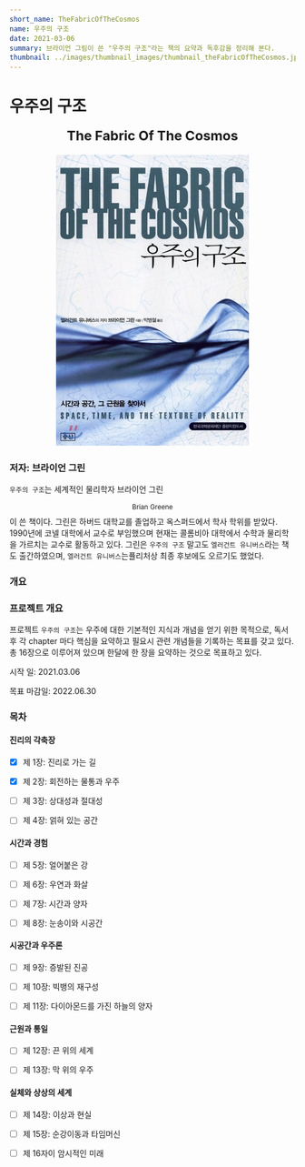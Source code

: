 ```yaml
---
short_name: TheFabricOfTheCosmos
name: 우주의 구조
date: 2021-03-06
summary: 브라이언 그림이 쓴 "우주의 구조"라는 책의 요약과 독후감을 정리해 본다.
thumbnail: ../images/thumbnail_images/thumbnail_theFabricOfTheCosmos.jpg
---
```


# 우주의 구조$$_\text{The Fabric Of The Cosmos}$$

<center>
	<img src="../images/thumbnail_images/thumbnail_theFabricOfTheCosmos.jpg" alt="mlp" style="zoom:50%;" />
</center>

### 저자: 브라이언 그린

``우주의 구조``는 세계적인 물리학자 브라이언 그린$$_\text{Brian Greene}$$이 쓴 책이다. 그린은 하버드 대학교를 졸업하고 옥스퍼드에서 학사 학위를 받았다. 1990년에 코넬 대학에서 교수로 부임했으며 현재는 콜롬비아 대학에서 수학과 물리학을 가르치는 교수로 활동하고 있다. 그린은 ``우주의 구조`` 말고도 ``엘러건트 유니버스``라는 책도 출간하였으며, ``엘러건트 유니버스``는퓰리처상 최종 후보에도 오르기도 했었다. 

### 개요

### 프로젝트 개요

프로젝트 ``우주의 구조``는 우주에 대한 기본적인 지식과 개념을 얻기 위한 목적으로, 독서 후 각 chapter 마다 핵심을 요약하고 필요시 관련 개념들을 기록하는 목표를 갖고 있다.  총 16장으로 이루어져 있으며 한달에 한 장을 요약하는 것으로 목표하고 있다.

시작 일: 2021.03.06

목표 마감일: 2022.06.30





### 목차

#### 진리의 각축장

- [x] 제 1장: 진리로 가는 길

- [x] 제 2장: 회전하는 물통과 우주

- [ ] 제 3장: 상대성과 절대성

- [ ] 제 4장: 얽혀 있는 공간

#### 시간과 경험

- [ ] 제 5장: 얼어붙은 강

- [ ] 제 6장: 우연과 화살

- [ ] 제 7장: 시간과 양자

- [ ] 제 8장: 눈송이와 시공간

#### 시공간과 우주론

- [ ] 제 9장: 증발된 진공

- [ ] 제 10장: 빅뱅의 재구성

- [ ] 제 11장: 다이아몬드를 가진 하늘의 양자

#### 근원과 통일

- [ ] 제 12장: 끈 위의 세계

- [ ] 제 13장: 막 위의 우주

#### 실체와 상상의 세계

- [ ] 제 14장: 이상과 현실

- [ ] 제 15장: 순강이동과 타임머신

- [ ] 제 16자이 암시적인 미래